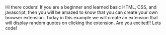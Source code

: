 Hi there coders! 
If you are a beginner and learned basic HTML, CSS, and javascript, then you will be amazed to know that you can create your own browser extension. Today in this example we will create an extension that will display random quotes on clicking the extension. Are you excited!! Lets code!
